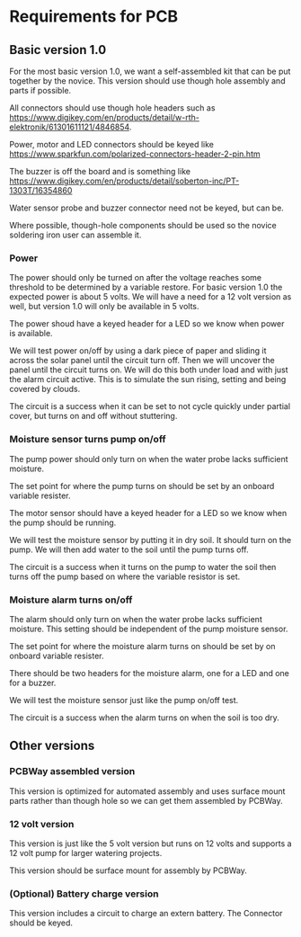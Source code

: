 # Requirements for PCB

## Basic version 1.0

For the most basic version 1.0, we want a self-assembled kit that can be put together by the
novice.  This version should use though hole assembly and parts if possible.

All connectors should use though hole headers such as https://www.digikey.com/en/products/detail/w-rth-elektronik/61301611121/4846854.

Power, motor and LED connectors should be keyed like https://www.sparkfun.com/polarized-connectors-header-2-pin.htm

The buzzer is off the board and is something like https://www.digikey.com/en/products/detail/soberton-inc/PT-1303T/16354860

Water sensor probe and buzzer connector need not be keyed, but can be.

Where possible, though-hole components should be used so the novice soldering iron user can assemble it.


### Power 

The power should only be turned on after the voltage reaches some threshold to be determined by 
a variable restore. For basic version 1.0 the expected power is about 5 volts.  We will have a need for a 12 volt 
version as well, but version 1.0 will only be available in 5 volts.

The power shoud have a keyed header for a LED so we know when power is available.

We will test power on/off by using a dark piece of paper and sliding it across the solar panel until the 
circuit turn off.  Then we will uncover the panel until the circuit turns on. We will do this both under load
and with just the alarm circuit active.  This is to simulate the sun rising, setting and being covered by clouds.

The circuit is a success when it can be set to not cycle quickly under partial cover, but turns on and off
without stuttering.

### Moisture sensor turns pump on/off

The pump power should only turn on when the water probe lacks sufficient moisture.  

The set point for where the pump turns on should be set by an onboard variable resister. 

The motor sensor should have a keyed header for a LED so we know when the pump should be running.

We will test the moisture sensor by putting it in dry soil.  It should turn on the pump.  We will then 
add water to the soil until the pump turns off. 

The circuit is a success when it turns on the pump to water the soil then turns off the pump based on
where the variable resistor is set.

### Moisture alarm turns on/off

The alarm should only turn on when the water probe lacks sufficient moisture.  This setting should be 
independent of the pump moisture sensor.

The set point for where the moisture alarm turns on should be set by on onboard variable resister.

There should be two headers for the moisture alarm, one for a LED and one for a buzzer.

We will test the moisture sensor just like the pump on/off test.

The circuit is a success when the alarm turns on when the soil is too dry.

## Other versions 

### PCBWay assembled version

This version is optimized for automated assembly and uses surface mount parts rather than though hole so we
can get them assembled by PCBWay.

### 12 volt version

This version is just like the 5 volt version but runs on 12 volts and supports a 12 volt pump for larger 
watering projects.

This version should be surface mount for assembly by PCBWay.

### (Optional) Battery charge version

This version includes a circuit to charge an extern battery.  The Connector should be keyed.

